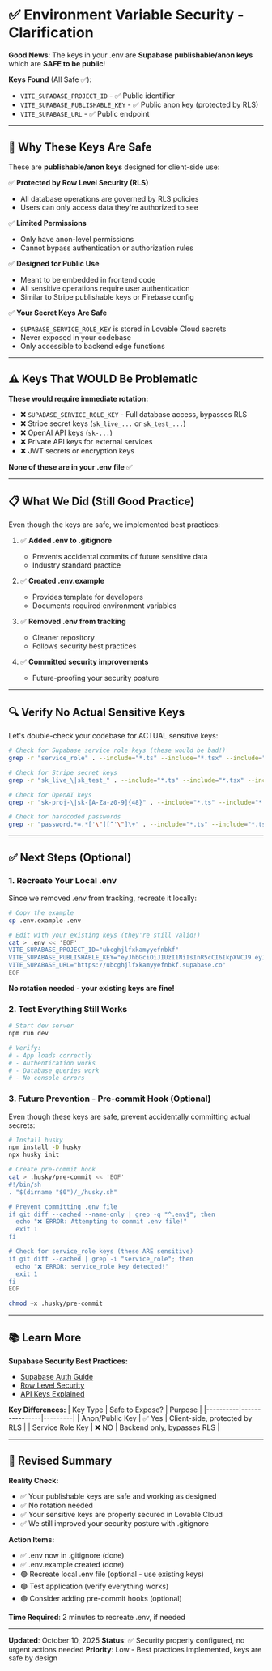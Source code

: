 # ✅ Environment Variable Security - Clarification

**Good News**: The keys in your .env are **Supabase publishable/anon keys** which are **SAFE to be public**!

**Keys Found** (All Safe ✅):
- `VITE_SUPABASE_PROJECT_ID` - ✅ Public identifier
- `VITE_SUPABASE_PUBLISHABLE_KEY` - ✅ Public anon key (protected by RLS)
- `VITE_SUPABASE_URL` - ✅ Public endpoint

---

## 🎯 Why These Keys Are Safe

These are **publishable/anon keys** designed for client-side use:

✅ **Protected by Row Level Security (RLS)**
   - All database operations are governed by RLS policies
   - Users can only access data they're authorized to see

✅ **Limited Permissions**
   - Only have anon-level permissions
   - Cannot bypass authentication or authorization rules

✅ **Designed for Public Use**
   - Meant to be embedded in frontend code
   - All sensitive operations require user authentication
   - Similar to Stripe publishable keys or Firebase config

✅ **Your Secret Keys Are Safe**
   - `SUPABASE_SERVICE_ROLE_KEY` is stored in Lovable Cloud secrets
   - Never exposed in your codebase
   - Only accessible to backend edge functions

---

## ⚠️ Keys That WOULD Be Problematic

**These would require immediate rotation:**
- ❌ `SUPABASE_SERVICE_ROLE_KEY` - Full database access, bypasses RLS
- ❌ Stripe secret keys (`sk_live_...` or `sk_test_...`)
- ❌ OpenAI API keys (`sk-...`)
- ❌ Private API keys for external services
- ❌ JWT secrets or encryption keys

**None of these are in your .env file** ✅

---

## 📋 What We Did (Still Good Practice)

Even though the keys are safe, we implemented best practices:

1. ✅ **Added .env to .gitignore**
   - Prevents accidental commits of future sensitive data
   - Industry standard practice

2. ✅ **Created .env.example**
   - Provides template for developers
   - Documents required environment variables

3. ✅ **Removed .env from tracking**
   - Cleaner repository
   - Follows security best practices

4. ✅ **Committed security improvements**
   - Future-proofing your security posture

---

## 🔍 Verify No Actual Sensitive Keys

Let's double-check your codebase for ACTUAL sensitive keys:

```bash
# Check for Supabase service role keys (these would be bad!)
grep -r "service_role" . --include="*.ts" --include="*.tsx" --include="*.js" | grep -v node_modules

# Check for Stripe secret keys
grep -r "sk_live_\|sk_test_" . --include="*.ts" --include="*.tsx" --include="*.js" | grep -v node_modules

# Check for OpenAI keys
grep -r "sk-proj-\|sk-[A-Za-z0-9]{48}" . --include="*.ts" --include="*.tsx" --include="*.js" | grep -v node_modules

# Check for hardcoded passwords
grep -r "password.*=.*['\"][^'\"]\+" . --include="*.ts" --include="*.tsx" --include="*.js" | grep -v node_modules | grep -v "placeholder\|type\|label"
```

---

## ✅ Next Steps (Optional)

### 1. Recreate Your Local .env

Since we removed .env from tracking, recreate it locally:

```bash
# Copy the example
cp .env.example .env

# Edit with your existing keys (they're still valid!)
cat > .env << 'EOF'
VITE_SUPABASE_PROJECT_ID="ubcghjlfxkamyyefnbkf"
VITE_SUPABASE_PUBLISHABLE_KEY="eyJhbGciOiJIUzI1NiIsInR5cCI6IkpXVCJ9.eyJpc3MiOiJzdXBhYmFzZSIsInJlZiI6InViY2doamxmeGthbXl5ZWZuYmtmIiwicm9sZSI6ImFub24iLCJpYXQiOjE3NTkyMjkyMDEsImV4cCI6MjA3NDgwNTIwMX0.DZVK8rhuXv_nyUBUW1QNss9aDdWD73w6RVr51vipWmQ"
VITE_SUPABASE_URL="https://ubcghjlfxkamyyefnbkf.supabase.co"
EOF
```

**No rotation needed - your existing keys are fine!**

### 2. Test Everything Still Works

```bash
# Start dev server
npm run dev

# Verify:
# - App loads correctly
# - Authentication works
# - Database queries work
# - No console errors
```

### 3. Future Prevention - Pre-commit Hook (Optional)

Even though these keys are safe, prevent accidentally committing actual secrets:

```bash
# Install husky
npm install -D husky
npx husky init

# Create pre-commit hook
cat > .husky/pre-commit << 'EOF'
#!/bin/sh
. "$(dirname "$0")/_/husky.sh"

# Prevent committing .env file
if git diff --cached --name-only | grep -q "^.env$"; then
  echo "❌ ERROR: Attempting to commit .env file!"
  exit 1
fi

# Check for service_role keys (these ARE sensitive)
if git diff --cached | grep -i "service_role"; then
  echo "❌ ERROR: service_role key detected!"
  exit 1
fi
EOF

chmod +x .husky/pre-commit
```

---

## 📚 Learn More

**Supabase Security Best Practices:**
- [Supabase Auth Guide](https://supabase.com/docs/guides/auth)
- [Row Level Security](https://supabase.com/docs/guides/auth/row-level-security)
- [API Keys Explained](https://supabase.com/docs/guides/api/api-keys)

**Key Differences:**
| Key Type | Safe to Expose? | Purpose |
|----------|----------------|---------|
| Anon/Public Key | ✅ Yes | Client-side, protected by RLS |
| Service Role Key | ❌ NO | Backend only, bypasses RLS |

---

## 🎯 Revised Summary

**Reality Check:**
- ✅ Your publishable keys are safe and working as designed
- ✅ No rotation needed
- ✅ Your sensitive keys are properly secured in Lovable Cloud
- ✅ We still improved your security posture with .gitignore

**Action Items:**
- ✅ .env now in .gitignore (done)
- ✅ .env.example created (done)
- 🟢 Recreate local .env file (optional - use existing keys)
- 🟢 Test application (verify everything works)
- 🟢 Consider adding pre-commit hooks (optional)

**Time Required**: 2 minutes to recreate .env, if needed

---

**Updated**: October 10, 2025
**Status**: ✅ Security properly configured, no urgent actions needed
**Priority**: Low - Best practices implemented, keys are safe by design

